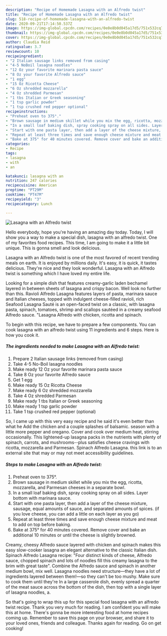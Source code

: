 ```yaml
---
description: "Recipe of Homemade Lasagna with an Alfredo twist"
title: "Recipe of Homemade Lasagna with an Alfredo twist"
slug: 518-recipe-of-homemade-lasagna-with-an-alfredo-twist
date: 2020-09-21T17:14:50.537Z
image: https://img-global.cpcdn.com/recipes/0e0e8b0d045a17d5/751x532cq70/lasagna-with-an-alfredo-twist-recipe-main-photo.jpg
thumbnail: https://img-global.cpcdn.com/recipes/0e0e8b0d045a17d5/751x532cq70/lasagna-with-an-alfredo-twist-recipe-main-photo.jpg
cover: https://img-global.cpcdn.com/recipes/0e0e8b0d045a17d5/751x532cq70/lasagna-with-an-alfredo-twist-recipe-main-photo.jpg
author: Claudia Reid
ratingvalue: 3.7
reviewcount: 10
recipeingredient:
- "2 Italian sausage links removed from casing"
- "4-5 NoBoil lasagna noodles"
- "12 Oz your favorite marinara pasta sauce"
- "8 Oz your favorite Alfredo sauce"
- "1 egg"
- "15 Oz Ricotta Cheese"
- "6 Oz shredded mozzarella"
- "4 Oz shredded Parmesan"
- "1 tbs Italian or Greek seasoning"
- "1 tsp garlic powder"
- "1 tsp crushed red pepper optional"
recipeinstructions:
- "Preheat oven to 375°."
- "Brown sausage in medium skillet while you mix the egg, ricotta, mozzarella, and Parmesan cheeses in a separate bowl."
- "In a small loaf baking dish, spray cooking spray on all sides. Layer bottom with marinara sauce."
- "Start with one pasta layer, then add a layer of the cheese mixture, sausage, equal amounts of sauce, and separated amounts of spices. (if you love cheese, you can add a little on each layer as you go)"
- "Repeat at least three times and save enough cheese mixture and meat to add on top before baking."
- "Bake at 375° for 40 minutes covered. Remove cover and bake an additional 10 minutes or until the cheese is slightly browned."
categories:
- Recipe
tags:
- lasagna
- with
- an

katakunci: lasagna with an 
nutrition: 247 calories
recipecuisine: American
preptime: "PT29M"
cooktime: "PT47M"
recipeyield: "3"
recipecategory: Lunch

---
```



![Lasagna with an Alfredo twist](https://img-global.cpcdn.com/recipes/0e0e8b0d045a17d5/751x532cq70/lasagna-with-an-alfredo-twist-recipe-main-photo.jpg)

Hello everybody, hope you're having an amazing day today. Today, I will show you a way to make a special dish, lasagna with an alfredo twist. One of my favorites food recipes. This time, I am going to make it a little bit unique. This is gonna smell and look delicious.

Lasagna with an Alfredo twist is one of the most favored of recent trending meals on earth. It is enjoyed by millions daily. It's easy, it is quick, it tastes delicious. They're nice and they look wonderful. Lasagna with an Alfredo twist is something which I have loved my entire life.

Looking for a simple dish that features creamy-garlic laden bechamel layered in between sheets of lasagna and crispy bacon. Well look no further than this. Ravioli Alfredo Lasagna features layers of pasta, marinara sauce and Italian cheeses, topped with indulgent cheese-filled ravioli, rich Seafood Lasagna Sauté is an open-faced twist on a classic, with lasagna pasta, spinach, tomatoes, shrimp and scallops sautéed in a creamy seafood Alfredo sauce. &#34;Lasagna Alfredo with chicken, ricotta and spinach.


To begin with this recipe, we have to prepare a few components. You can cook lasagna with an alfredo twist using 11 ingredients and 6 steps. Here is how you cook it.

<!--inarticleads1-->

##### The ingredients needed to make Lasagna with an Alfredo twist:

1. Prepare 2 Italian sausage links (removed from casing)
1. Take 4-5 No-Boil lasagna noodles
1. Make ready 12 Oz your favorite marinara pasta sauce
1. Take 8 Oz your favorite Alfredo sauce
1. Get 1 egg
1. Make ready 15 Oz Ricotta Cheese
1. Make ready 6 Oz shredded mozzarella
1. Take 4 Oz shredded Parmesan
1. Make ready 1 tbs Italian or Greek seasoning
1. Make ready 1 tsp garlic powder
1. Take 1 tsp crushed red pepper (optional)


So, I came up with this very easy recipe and he said it&#39;s even better than what he Add the chicken and a couple splashes of balsamic. season with a little more pepper and oregano. Cover and cook over medium heat, stirring occasionally. This lightened-up lasagna packs in the nutrients with plenty of spinach, carrots, and mushrooms--plus satisfies cheese cravings with ricotta, mozzarella and Parmesan. Spinach Alfredo Lasagna. this link is to an external site that may or may not meet accessibility guidelines. 

<!--inarticleads2-->

##### Steps to make Lasagna with an Alfredo twist:

1. Preheat oven to 375°.
1. Brown sausage in medium skillet while you mix the egg, ricotta, mozzarella, and Parmesan cheeses in a separate bowl.
1. In a small loaf baking dish, spray cooking spray on all sides. Layer bottom with marinara sauce.
1. Start with one pasta layer, then add a layer of the cheese mixture, sausage, equal amounts of sauce, and separated amounts of spices. (if you love cheese, you can add a little on each layer as you go)
1. Repeat at least three times and save enough cheese mixture and meat to add on top before baking.
1. Bake at 375° for 40 minutes covered. Remove cover and bake an additional 10 minutes or until the cheese is slightly browned.


Creamy, cheesy Alfredo sauce layered with chicken and spinach makes this easy slow-cooker lasagna an elegant alternative to the classic Italian dish. Spinach Alfredo Lasagna recipe: &#34;Four distinct kinds of cheese, Alfredo sauce, chopped spinach and lots of noodles fill this creamy lasagna to the brim with great taste&#34;. Combine the Alfredo sauce and spinach in another medium bowl, mix well. Lasagna noodles need structure—they have a lot of ingredients layered between them!—so they can&#39;t be too mushy. Make sure to cook them until they&#39;re In a large casserole dish, evenly spread a quarter of the meat sauce across the bottom of the dish, then top with a single layer of lasagna noodles, a. 

So that's going to wrap this up for this special food lasagna with an alfredo twist recipe. Thank you very much for reading. I am confident you will make this at home. There's gonna be more interesting food at home recipes coming up. Remember to save this page on your browser, and share it to your loved ones, friends and colleague. Thanks again for reading. Go on get cooking!
